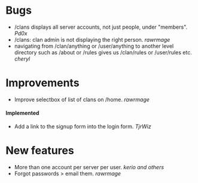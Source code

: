 # Bugs

* /clans displays all server accounts, not just people, under "members". *Pd0x*
* /clans: clan admin is not displaying the right person. *rawrmage*
* navigating from /clan/anything or /user/anything to another level directory such as /about or /rules gives us /clan/rules or /user/rules etc. *cheryl*

# Improvements

* Improve selectbox of list of clans on /home. *rawrmage*

#### Implemented

* Add a link to the signup form into the login form. *TjrWiz*

# New features

* More than one account per server per user. *kerio and others*
* Forgot passwords > email them. *rawrmage*
